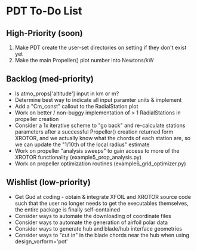 PDT To-Do List
==============
High-Priority (soon)
--------------------
1. Make PDT create the user-set directories on setting if they don't exist yet
2. Make the main Propeller() plot number into Newtons/kW

Backlog (med-priority)
----------------------
* Is atmo_props['altitude'] input in km or m?
* Determine best way to indicate all input paramter units & implement
* Add a "Cm_const" callout to the RadialStation plot
* Work on better / non-buggy implementation of > 1 RadialStations in propeller creation
* Consider a 1x iterative scheme to "go back" and re-calculate stations parameters
after a successful Propeller() creation returned form XROTOR, and we actually know what
the chords of each station are, so we can update the "1/10th of the local radius" estimate
* Work on propeller "analysis sweeps" to gain access to more of the XROTOR functionality
(example5_prop_analysis.py)
* Work on propeller optimization routines (example6_grid_optimizer.py)

Wishlist (low-priority)
-----------------------
* Get Gud at coding - obtain & integrate XFOIL and XROTOR source code such that 
the user no longer needs to get the executables themselves, the entire package is
finally self-contained
* Consider ways to automate the downloading of coordinate files
* Consider ways to automate the generation of airfoil polar data
* Consider ways to generate hub and blade/hub interface geometries
* Consider ways to "cut in" in the blade chords near the hub when using 
design_vorform='pot'